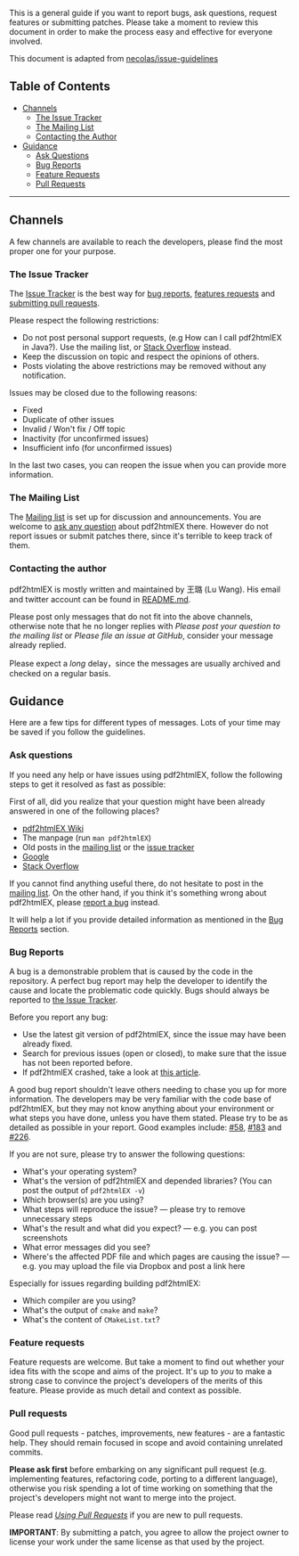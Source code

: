 This is a general guide if you want to report bugs, ask questions,
request features or submitting patches.
Please take a moment to review this document in order to make the 
process easy and effective for everyone involved.

This document is adapted from [necolas/issue-guidelines](https://github.com/necolas/issue-guidelines)

## Table of Contents
- [Channels](#channels)
  - [The Issue Tracker](#the-issue-tracker)
  - [The Mailing List](#the-mailing-list)
  - [Contacting the Author](#contacting-the-author)
- [Guidance](#guidance)
  - [Ask Questions](#ask-questions)
  - [Bug Reports](#bug-reports)
  - [Feature Requests](#feature-requests)
  - [Pull Requests](#pull-requests)

***
## Channels

A few channels are available to reach the developers, please find the most proper one for your purpose.

### The Issue Tracker

The [Issue Tracker](https://github.com/coolwanglu/pdf2htmlEX/issues)
is the best way for 
[bug reports](#bug-reports),
[features requests](#feature-requests) 
and [submitting pull requests](#pull-requests). 

Please respect the following restrictions:
* Do not post personal support requests, (e.g How can I call pdf2htmlEX in Java?). Use the mailing list, or [Stack Overflow](http://stackoverflow.com) instead. 
* Keep the discussion on topic and respect the opinions of others. 
* Posts violating the above restrictions may be removed without any notification.


Issues may be closed due to the following reasons:
* Fixed
* Duplicate of other issues
* Invalid / Won't fix / Off topic
* Inactivity (for unconfirmed issues)
* Insufficient info (for unconfirmed issues)

In the last two cases, you can reopen the issue when you can provide more information.

### The Mailing List

The [Mailing list](pdf2htmlex@googlegroups.com) is set up for discussion and announcements.
You are welcome to [ask any question](#ask-questions) about pdf2htmlEX there. 
However do not report issues or submit patches there, since it's terrible to keep track of them.

### Contacting the author

pdf2htmlEX is mostly written and maintained by 王璐 (Lu Wang).
His email and twitter account can be found in 
[README.md](https://github.com/coolwanglu/pdf2htmlEX/blob/master/README.md). 

Please post only messages that do not fit into the above channels, otherwise
note that he no longer replies with _Please post your question to the mailing list_ or _Please file an issue at GitHub_, consider your message already replied.

Please expect a _long_ delay，since the messages are usually archived and checked on a regular basis.

## Guidance

Here are a few tips for different types of messages.
Lots of your time may be saved if you follow the guidelines.

### Ask questions

If you need any help or have issues using pdf2htmlEX, 
follow the following steps to get it resolved as fast as possible:

First of all, did you realize that your question might have been already answered in one of the following places?

- [pdf2htmlEX Wiki](https://github.com/coolwanglu/pdf2htmlEX/wiki)
- The manpage (run `man pdf2htmlEX`)
- Old posts in the [mailing list](#the-mailing-list) or the [issue tracker](#the-issue-tracker)
- [Google](http://www.google.com/)
- [Stack Overflow](http://stackoverflow.com/)
 
If you cannot find anything useful there, do not hesitate to post in the [mailing list](#the-mailing-list).
On the other hand, if you think it's something wrong about pdf2htmlEX, please [report a bug](#bug-reports) instead.

It will help a lot if you provide detailed information as mentioned in the [Bug Reports](#bug-reports) section.

### Bug Reports

A bug is a demonstrable problem that is caused by the code in the repository.
A perfect bug report may help the developer to identify the cause and locate the problematic code quickly.
Bugs should always be reported to [the Issue Tracker](#the-issue-tracker).

Before you report any bug:
- Use the latest git version of pdf2htmlEX, since the issue may have been already fixed.
- Search for previous issues (open or closed), to make sure that the issue has not been reported before.
- If pdf2htmlEX crashed, take a look at [this article](https://github.com/coolwanglu/pdf2htmlEX/wiki/Troubleshooting-Crashes).

A good bug report shouldn't leave others needing to chase you up for more information.
The developers may be very familiar with the code base of pdf2htmlEX,
but they may not know anything about your environment or what steps you have done, 
unless you have them stated.
Please try to be as detailed as possible in your report.
Good examples include: [#58](https://github.com/coolwanglu/pdf2htmlEX/issues/58), [#183](https://github.com/coolwanglu/pdf2htmlEX/issues/183) and [#226](https://github.com/coolwanglu/pdf2htmlEX/issues/226).

If you are not sure, please try to answer the following questions:

- What's your operating system?
- What's the version of pdf2htmlEX and depended libraries? (You can post the output of `pdf2htmlEX -v`)
- Which browser(s) are you using?
- What steps will reproduce the issue? &mdash; please try to remove unnecessary steps
- What's the result and what did you expect? &mdash; e.g. you can post screenshots
- What error messages did you see?
- Where's the affected PDF file and which pages are causing the issue? &mdash; e.g. you may upload the file via Dropbox and post a link here

Especially for issues regarding building pdf2htmlEX:
- Which compiler are you using?
- What's the output of `cmake` and `make`?
- What's the content of `CMakeList.txt`?


### Feature requests

Feature requests are welcome. But take a moment to find out whether your idea
fits with the scope and aims of the project. It's up to *you* to make a strong
case to convince the project's developers of the merits of this feature. Please
provide as much detail and context as possible.

### Pull requests

Good pull requests - patches, improvements, new features - are a fantastic
help. They should remain focused in scope and avoid containing unrelated
commits.

**Please ask first** before embarking on any significant pull request (e.g.
implementing features, refactoring code, porting to a different language),
otherwise you risk spending a lot of time working on something that the
project's developers might not want to merge into the project.

Please read [_Using Pull Requests_](https://help.github.com/articles/using-pull-requests/)
if you are new to pull requests.

**IMPORTANT**: By submitting a patch, you agree to allow the project owner to
license your work under the same license as that used by the project.
